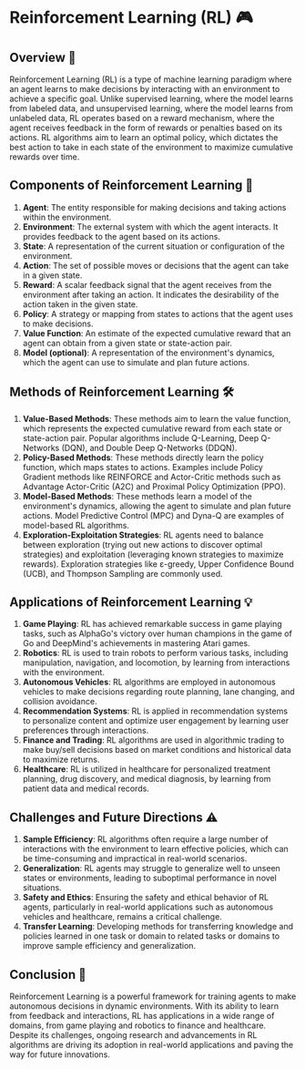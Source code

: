 # Reinforcement Learning (RL) 🎮

## Overview 🌟
Reinforcement Learning (RL) is a type of machine learning paradigm where an agent learns to make decisions by interacting with an environment to achieve a specific goal. Unlike supervised learning, where the model learns from labeled data, and unsupervised learning, where the model learns from unlabeled data, RL operates based on a reward mechanism, where the agent receives feedback in the form of rewards or penalties based on its actions. RL algorithms aim to learn an optimal policy, which dictates the best action to take in each state of the environment to maximize cumulative rewards over time.

## Components of Reinforcement Learning 🔄
1. **Agent**: The entity responsible for making decisions and taking actions within the environment.
2. **Environment**: The external system with which the agent interacts. It provides feedback to the agent based on its actions.
3. **State**: A representation of the current situation or configuration of the environment.
4. **Action**: The set of possible moves or decisions that the agent can take in a given state.
5. **Reward**: A scalar feedback signal that the agent receives from the environment after taking an action. It indicates the desirability of the action taken in the given state.
6. **Policy**: A strategy or mapping from states to actions that the agent uses to make decisions.
7. **Value Function**: An estimate of the expected cumulative reward that an agent can obtain from a given state or state-action pair.
8. **Model (optional)**: A representation of the environment's dynamics, which the agent can use to simulate and plan future actions.

## Methods of Reinforcement Learning 🛠️
1. **Value-Based Methods**: These methods aim to learn the value function, which represents the expected cumulative reward from each state or state-action pair. Popular algorithms include Q-Learning, Deep Q-Networks (DQN), and Double Deep Q-Networks (DDQN).
2. **Policy-Based Methods**: These methods directly learn the policy function, which maps states to actions. Examples include Policy Gradient methods like REINFORCE and Actor-Critic methods such as Advantage Actor-Critic (A2C) and Proximal Policy Optimization (PPO).
3. **Model-Based Methods**: These methods learn a model of the environment's dynamics, allowing the agent to simulate and plan future actions. Model Predictive Control (MPC) and Dyna-Q are examples of model-based RL algorithms.
4. **Exploration-Exploitation Strategies**: RL agents need to balance between exploration (trying out new actions to discover optimal strategies) and exploitation (leveraging known strategies to maximize rewards). Exploration strategies like ε-greedy, Upper Confidence Bound (UCB), and Thompson Sampling are commonly used.

## Applications of Reinforcement Learning 💡
1. **Game Playing**: RL has achieved remarkable success in game playing tasks, such as AlphaGo's victory over human champions in the game of Go and DeepMind's achievements in mastering Atari games.
2. **Robotics**: RL is used to train robots to perform various tasks, including manipulation, navigation, and locomotion, by learning from interactions with the environment.
3. **Autonomous Vehicles**: RL algorithms are employed in autonomous vehicles to make decisions regarding route planning, lane changing, and collision avoidance.
4. **Recommendation Systems**: RL is applied in recommendation systems to personalize content and optimize user engagement by learning user preferences through interactions.
5. **Finance and Trading**: RL algorithms are used in algorithmic trading to make buy/sell decisions based on market conditions and historical data to maximize returns.
6. **Healthcare**: RL is utilized in healthcare for personalized treatment planning, drug discovery, and medical diagnosis, by learning from patient data and medical records.

## Challenges and Future Directions ⚠️
1. **Sample Efficiency**: RL algorithms often require a large number of interactions with the environment to learn effective policies, which can be time-consuming and impractical in real-world scenarios.
2. **Generalization**: RL agents may struggle to generalize well to unseen states or environments, leading to suboptimal performance in novel situations.
3. **Safety and Ethics**: Ensuring the safety and ethical behavior of RL agents, particularly in real-world applications such as autonomous vehicles and healthcare, remains a critical challenge.
4. **Transfer Learning**: Developing methods for transferring knowledge and policies learned in one task or domain to related tasks or domains to improve sample efficiency and generalization.

## Conclusion 🌟
Reinforcement Learning is a powerful framework for training agents to make autonomous decisions in dynamic environments. With its ability to learn from feedback and interactions, RL has applications in a wide range of domains, from game playing and robotics to finance and healthcare. Despite its challenges, ongoing research and advancements in RL algorithms are driving its adoption in real-world applications and paving the way for future innovations.
